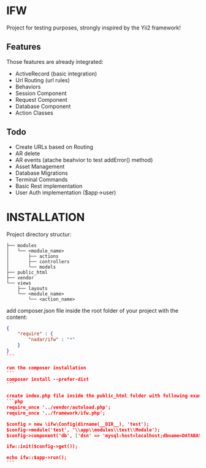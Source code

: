 IFW
====
Project for testing purposes, strongly inspired by the Yii2 framework!

Features
--------

Those features are already integrated:

- ActiveRecord (basic integration)
- Url Routing (url rules)
- Behaviors
- Session Component
- Request Component
- Database Component
- Action Classes

Todo
----

- Create URLs based on Routing
- AR delete
- AR events (atache beahvior to test addError() method)
- Asset Management
- Database Migrations
- Terminal Commands
- Basic Rest implementation
- User Auth implementation ($app->user)

INSTALLATION
============

Project directory structur:
```
├── modules
│   └── <module_name>
│       ├── actions
│       ├── controllers
│       └── models
├── public_html
├── vendor
└── views
    ├── layouts
    └── <module_name>
        └── <action_name>
```

add composer.json file inside the root folder of your project with the content:
````json
{
    "require" : {
        "nadar/ifw" : "*"
    }
}
```

run the composer installation
```
composer install --prefer-dist
```

create index.php file inside the public_html folder with following example content:
```php
require_once '../vendor/autoload.php';
require_once '../framework/ifw.php';

$config = new \ifw\Config(dirname(__DIR__), 'test');
$config->module('test', '\\app\\modules\\test\\Module');
$config->component('db', ['dsn' => 'mysql:host=localhost;dbname=DATABASE', 'user' => 'USERNAME', 'password' => 'PASSWORD']);

ifw::init($config->get());

echo ifw::$app->run();
```
